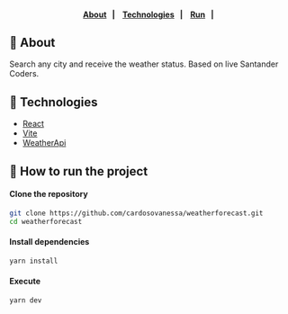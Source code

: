 <h4 align="center">
    <br><br>
    <p align="center">
      <a href="#-about">About</a>&nbsp;&nbsp;&nbsp;|&nbsp;&nbsp;&nbsp;
      <a href="#-technologies">Technologies</a>&nbsp;&nbsp;&nbsp;|&nbsp;&nbsp;&nbsp;
      <a href="#-how-to-run-the-project">Run</a>&nbsp;&nbsp;&nbsp;|&nbsp;&nbsp;&nbsp;
  </p>
</h4>

## 🔖 About

Search any city and receive the weather status. Based on live Santander Coders.

## 🚀 Technologies

- [React](https://pt-br.reactjs.org/)
- [Vite](https://vitejs.dev/)
- [WeatherApi](https://github.com/robertoduessmann/weather-api/)

## 🏁 How to run the project

#### Clone the repository

```bash
git clone https://github.com/cardosovanessa/weatherforecast.git
cd weatherforecast
```

#### Install dependencies

```bash
yarn install
```
#### Execute 

```bash
yarn dev
```
